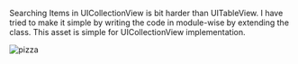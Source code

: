 
Searching Items in UICollectionView is bit harder than UITableView. I have tried to make it simple by writing the code in module-wise by extending the class. This asset is simple for UICollectionView implementation. 


![pizza](https://user-images.githubusercontent.com/5945377/27242879-c3dddcf8-52fc-11e7-9fbf-ffa5f11a31be.gif)
